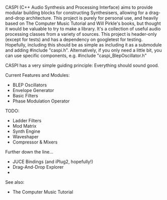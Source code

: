 CASPI (C++ Audio Synthesis and Processing Interface) aims to provide modular building blocks for constructing Synthesisers, allowing for a drag-and-drop architecture.
This project is purely for personal use, and heavily based on The Computer Music Tutorial and Will Pirkle's books, but thought it would be valuable to try to make a library. It's a collection of useful audio processing classes from a variety of sources.
This project is header-only (except for tests) and has a dependency on googletest for testing.
Hopefully, including this should be as simple as including it as a submodule and adding #include "caspi.h".
Alternatively, if you only need a little bit, you can use specific components, e.g. #include "caspi_BlepOscillator.h"

CASPI has a very simple guiding principle: Everything should sound good. 

Current Features and Modules:
- BLEP Oscillators
- Envelope Generator
- Basic Filters
- Phase Modulation Operator

TODO:
- Ladder Filters
- Mod Matrix
- Synth Engine
- Waveshaper
- Compressor & Mixers

Further down the line...
- JUCE Bindings (and iPlug2, hopefully!)
- Drag-And-Drop Explorer
- 


See also:
- The Computer Music Tutorial
	

